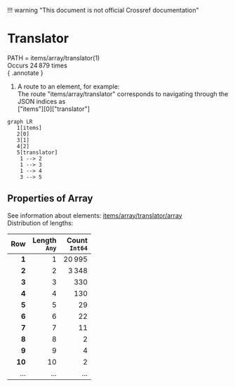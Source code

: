 !!! warning "This document is not official Crossref documentation"
# Translator
PATH = items/array/translator(1)  
Occurs 24 879 times  
{ .annotate }

1. A route to an element, for example:  
   The route "items/array/translator" corresponds to navigating through the JSON indices as  
   ["items"][0]["translator"]  

```mermaid
graph LR
   1[items]
   2[0]
   3[1]
   4[2]
   5[translator]
    1 --> 2
    1 --> 3
    1 --> 4
    3 --> 5
```


## Properties of Array
See information about elements: [items/array/translator/array](array/index.md)  
Distribution of lengths:  

| **Row** | **Length**<br>`Any` | **Count**<br>`Int64` |
|--------:|--------------------:|---------------------:|
| **1**   | 1                   | 20 995               |
| **2**   | 2                   | 3 348                |
| **3**   | 3                   | 330                  |
| **4**   | 4                   | 130                  |
| **5**   | 5                   | 29                   |
| **6**   | 6                   | 22                   |
| **7**   | 7                   | 11                   |
| **8**   | 8                   | 2                    |
| **9**   | 9                   | 4                    |
| **10**  | 10                  | 2                    |
| ... | ... | ... |

